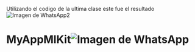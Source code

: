 Utilizando el codigo de la ultima clase este fue el resultado
![Imagen de WhatsApp2](https://github.com/dennyscontreras/MyAppMlKit/assets/69157457/d8ed59ce-0376-4b90-bf80-8751dbf779c4)

# MyAppMlKit![Imagen de WhatsApp](https://github.com/dennyscontreras/MyAppMlKit/assets/69157457/d4e6dcb7-516e-4213-808d-bcfbcfd7c8cf)

